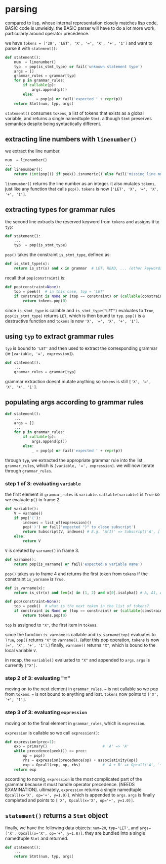 # parsing
compared to lisp, whose internal representation closely matches lisp code, BASIC code is unwieldy. the BASIC parser will have to do a lot more work, particularly around operator precedence. 

we have `tokens = ['20', 'LET', 'X', '=', 'X', '+', '1']` and want to parse it with `statement()`:
```python
def statement():
    num  = linenumber()
    typ  = pop(is_stmt_type) or fail('unknown statement type')
    args = []
    grammar_rules = grammar[typ]
    for p in grammar_rules:
        if callable(p):
            args.append(p())
        else:
            _ = pop(p) or fail('expected ' + repr(p))
    return Stmt(num, typ, args)
```
`statement()` consumes `tokens`, a list of tokens that exists as a global variable, and returns a single namedtuple `Stmt`. although `Stmt` preserves semantics despite being syntactically different.

## extracting line numbers with `linenumber()`
we extract the line number.
```python
num  = linenumber()
...
def linenumber():    
    return (int(pop()) if peek().isnumeric() else fail('missing line number'))
```
`linenumber()` returns the line number as an integer. it also mutates `tokens`, just like any function that calls `pop()`. `tokens` is now `['LET', 'X', '=', 'X', '+', '1']`.

## extracting types for grammar rules
the second line extracts the reserved keyword from `tokens` and assigns it to `typ`:
```python
def statement():
    ...
    typ  = pop(is_stmt_type)
```
`pop()` takes the constraint `is_stmt_type`, defined as:
```python
def is_stmt_type(x):  
    return is_str(x) and x in grammar  # LET, READ, ... (other keywords include `READ`, `GOTO`, `FOR`, `STOP`, etc, there are 15 keywords known by the interpreter.)
```
recall that `pop(constraint)` is:
```python
def pop(constraint=None):
    top = peek()  # in this case, top = 'LET'
    if constraint is None or (top == constraint) or (callable(constraint) and constraint(top)):
        return tokens.pop(0)
```
since `is_stmt_type` is callable and `is_stmt_type("LET")` evaluates to `True`, `pop(is_stmt_type)` returns `LET`, which is then bound to `typ`. `pop()` is a destructive function and `tokens` is now `'X', '=', 'X', '+', '1']`.

## using `typ` to extract grammar rules
`typ` is bound to `'LET'` and then used to extract the corresponding grammar (ie `[variable, '=', expression]`).

```python
def statement():
    ...
    grammar_rules = grammar[typ]
```
grammar extraction doesnt mutate anything so `tokens` is still `['X', '=', 'X', '+', '1']`. 

## populating args according to grammar rules
```python
def statement():
    ...
    args = []
    ...
    for p in grammar_rules:
        if callable(p):
            args.append(p())
        else:
            _ = pop(p) or fail('expected ' + repr(p))
```
through `typ`, we extracted the appropriate grammar rule into the list `grammar_rules`, which is `[variable, '=', expression]`. we will now iterate through `grammar_rules`.

### step 1 of 3: evaluating `variable`
the first element in `grammar_rules` is `variable`. `callable(variable)` is `True` so we evaluate `p()` in frame 2.
```python
def variable(): 
    V = varname()
    if pop('('):
        indexes = list_of(expression)()
        pop(')') or fail('expected ")" to close subscript')
        return Subscript(V, indexes) # E.g. 'A(I)' => Subscript('A', ['I'])
    else: 
        return V  
```  
`V` is created by `varname()` in frame 3.
```python
def varname():       
    return pop(is_varname) or fail('expected a variable name')
```
`pop()` takes us to frame 4 and returns the first token from `tokens` if the constraint `is_varname` is `True`. 
```python
def is_varname(x):
    return is_str(x) and len(x) in (1, 2) and x[0].isalpha() # A, A1, A2, B, ...

def pop(constraint=None):
    top = peek()  # what is the next token in the list of tokens?
    if constraint is None or (top == constraint) or (callable(constraint) and constraint(top)):
        return tokens.pop(0)
```
`top` is assigned to `"X"`, the first item in `tokens`. 

since the function `is_varname` is callable and `is_varname(top)` evaluates to `True`, `pop()` returns `"X"` to `varname()`. (after this pop operation, `tokens` is now `[=', 'X', '+', '1']`.) finally, `varname()` returns `"X"`, which is bound to the local variable `V`.

in recap, the `variable()` evaluated to `"X"` and appended to `args`. `args` is currently `["X"]`.

### step 2 of 3: evaluating "="

moving on to the next element in `grammar_rules`. `=` is not callable so we pop from `tokens`. `=` is not bound to anything and lost. `tokens` now points to `['X', '+', '1']`.

### step 3 of 3: evaluating `expression`
moving on to the final element in `grammar_rules`, which is `expression`. 

`expression` is callable so we call `expression()`:
```python
def expression(prec=1): 
    exp = primary()                         # 'A' => 'A'
    while precedence(peek()) >= prec:
        op = pop()
        rhs = expression(precedence(op) + associativity(op))
        exp = Opcall(exp, op, rhs)          # 'A + B' => Opcall('A', '+', 'B')
    return exp
```
according to norvig, `expression` is the most complicated part of the grammar because it must handle operator precedence. [NEEDS EXAMINATION]. ultimately, `expression` returns a single namedtuple `Opcall(x='X', op='+', y=1.0)]`, which is appended to `args`. `args` is finally completed and points to `['X', Opcall(x='X', op='+', y=1.0)]`.

## `statement()` returns a `Stmt` object
finally, we have the following data objects: `num=20`, `typ='LET'`, and `args=['X', Opcall(x='X', op='+', y=1.0)]`. they are bundled into a single namedtuple `Stmt` and returned.
```python
def statement():
    ...
    return Stmt(num, typ, args)
```

